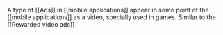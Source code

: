 A type of [[Ads]] in [[mobile applications]] appear in some point of the [[mobile applications]] as a video, specially used in games. Similar to the [[Rewarded video ads]] 
